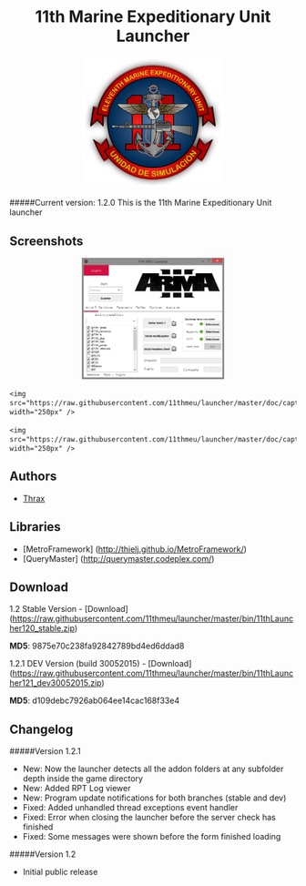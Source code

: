 <h1 align="center">11th Marine Expeditionary Unit Launcher</h1>
<p align="center">
	<img src="https://raw.githubusercontent.com/11thmeu/launcher/master/doc/logo-transparent.png" width="250px" />
</p>

#####Current version: 1.2.0
This is the 11th Marine Expeditionary Unit launcher


## Screenshots
<p align="center">
	<img src="https://raw.githubusercontent.com/11thmeu/launcher/master/doc/capture1.png" width="250px" />

	<img src="https://raw.githubusercontent.com/11thmeu/launcher/master/doc/capture2.png" width="250px" />

	<img src="https://raw.githubusercontent.com/11thmeu/launcher/master/doc/capture3.png" width="250px" />
</p>

## Authors
 * [Thrax](https://github.com/Thraxs/)

 
## Libraries
 * [MetroFramework] (http://thielj.github.io/MetroFramework/) 
 * [QueryMaster] (http://querymaster.codeplex.com/) 
 
 
## Download
1.2 Stable Version - [Download] (https://raw.githubusercontent.com/11thmeu/launcher/master/bin/11thLauncher120_stable.zip) 
<p><b>MD5</b>: 9875e70c238fa92842789bd4ed6ddad8</p>


1.2.1 DEV Version (build 30052015) - [Download] (https://raw.githubusercontent.com/11thmeu/launcher/master/bin/11thLauncher121_dev30052015.zip) 
<p><b>MD5</b>: d109debc7926ab064ee14cac168f33e4</p>

## Changelog
#####Version 1.2.1
 * New: Now the launcher detects all the addon folders at any subfolder depth inside the game directory
 * New: Added RPT Log viewer
 * New: Program update notifications for both branches (stable and dev)
 * Fixed: Added unhandled thread exceptions event handler
 * Fixed: Error when closing the launcher before the server check has finished
 * Fixed: Some messages were shown before the form finished loading
 
#####Version 1.2
 * Initial public release